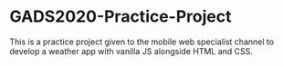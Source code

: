 # GADS2020-Practice-Project

This is a practice project given to the mobile web specialist channel to develop a weather app with vanilla JS alongside HTML and CSS.
